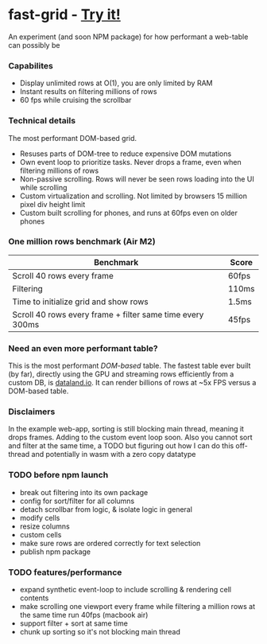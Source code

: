 # fast-grid - [Try it!](https://fast-grid.vercel.app)

An experiment (and soon NPM package) for how performant a web-table can possibly be

### Capabilites

- Display unlimited rows at O(1), you are only limited by RAM
- Instant results on filtering millions of rows
- 60 fps while cruising the scrollbar

### Technical details

The most performant DOM-based grid.

- Resuses parts of DOM-tree to reduce expensive DOM mutations
- Own event loop to prioritize tasks. Never drops a frame, even when filtering millions of rows
- Non-passive scrolling. Rows will never be seen rows loading into the UI while scrolling
- Custom virtualization and scrolling. Not limited by browsers 15 million pixel div height limit
- Custom built scrolling for phones, and runs at 60fps even on older phones

### One million rows benchmark (Air M2)

| Benchmark                                                 | Score |
| --------------------------------------------------------- | ----- |
| Scroll 40 rows every frame                                | 60fps |
| Filtering                                                 | 110ms |
| Time to initialize grid and show rows                     | 1.5ms |
| Scroll 40 rows every frame + filter same time every 300ms | 45fps |

### Need an even more performant table?

This is the most performant _DOM-based_ table. The fastest table ever built (by far), directly using the GPU and streaming rows efficiently from a custom DB, is [dataland.io](https://dataland.io/). It can render billions of rows at ~5x FPS versus a DOM-based table.

### Disclaimers

In the example web-app, sorting is still blocking main thread, meaning it drops frames. Adding to the custom event loop soon.
Also you cannot sort and filter at the same time, a TODO but figuring out how I can do this off-thread and potentially in wasm with a zero copy datatype

### TODO before npm launch

- break out filtering into its own package
- config for sort/filter for all columns
- detach scrollbar from logic, & isolate logic in general
- modify cells
- resize columns
- custom cells
- make sure rows are ordered correctly for text selection
- publish npm package

### TODO features/performance

- expand synthetic event-loop to include scrolling & rendering cell contents
- make scrolling one viewport every frame while filtering a million rows at the same time run 40fps (macbook air)
- support filter + sort at same time
- chunk up sorting so it's not blocking main thread
